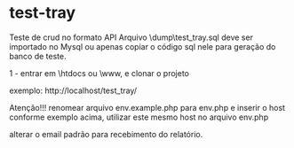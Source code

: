 # test-tray

Teste de crud no formato API
Arquivo \dump\test_tray.sql deve ser importado no Mysql ou apenas copiar o código sql nele para
geração do banco de teste.

1 - entrar em \htdocs ou \www, e clonar o projeto

exemplo: http://localhost/test_tray/

Atenção!!!
renomear arquivo env.example.php para env.php e inserir o host conforme exemplo acima,
utilizar este mesmo host no arquivo env.php

alterar o email padrão para recebimento do relatório.





